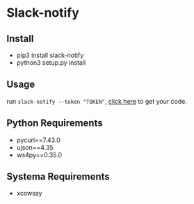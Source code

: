 # Slack-notify

## Install
- pip3 install slack-notify
- python3 setup.py install

## Usage
run `slack-notify --token "TOKEN"`, [click here](https://api.slack.com/docs/oauth-test-tokens) to get your code.

## Python Requirements
- pycurl==7.43.0
- ujson==4.35
- ws4py==0.35.0

## Systema Requirements
- xcowsay
